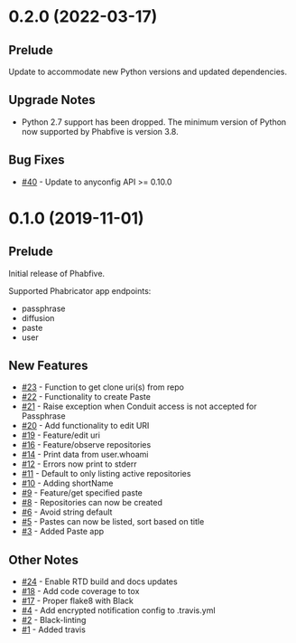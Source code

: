 # 0.2.0 (2022-03-17)

## Prelude

Update to accommodate new Python versions and updated dependencies.

## Upgrade Notes

* Python 2.7 support has been dropped. The minimum version of Python now supported by Phabfive is version 3.8.

## Bug Fixes

* [#40](https://github.com/dynamist/phabfive/pull/40) - Update to anyconfig API >= 0.10.0

# 0.1.0 (2019-11-01)

## Prelude

Initial release of Phabfive.

Supported Phabricator app endpoints:

 - passphrase
 - diffusion
 - paste
 - user

## New Features

* [#23](https://github.com/dynamist/phabfive/pull/23) - Function to get clone uri(s) from repo
* [#22](https://github.com/dynamist/phabfive/pull/22) - Functionality to create Paste
* [#21](https://github.com/dynamist/phabfive/pull/21) - Raise exception when Conduit access is not accepted for Passphrase
* [#20](https://github.com/dynamist/phabfive/pull/20) - Add functionality to edit URI
* [#19](https://github.com/dynamist/phabfive/pull/19) - Feature/edit uri
* [#16](https://github.com/dynamist/phabfive/pull/16) - Feature/observe repositories
* [#14](https://github.com/dynamist/phabfive/pull/14) - Print data from user.whoami
* [#12](https://github.com/dynamist/phabfive/pull/12) - Errors now print to stderr
* [#11](https://github.com/dynamist/phabfive/pull/11) - Default to only listing active repositories
* [#10](https://github.com/dynamist/phabfive/pull/10) - Adding shortName
* [#9](https://github.com/dynamist/phabfive/pull/9) - Feature/get specified paste
* [#8](https://github.com/dynamist/phabfive/pull/8) - Repositories can now be created
* [#6](https://github.com/dynamist/phabfive/pull/6) - Avoid string default
* [#5](https://github.com/dynamist/phabfive/pull/5) - Pastes can now be listed, sort based on title
* [#3](https://github.com/dynamist/phabfive/pull/3) - Added Paste app

## Other Notes

* [#24](https://github.com/dynamist/phabfive/pull/24) - Enable RTD build and docs updates
* [#18](https://github.com/dynamist/phabfive/pull/18) - Add code coverage to tox
* [#17](https://github.com/dynamist/phabfive/pull/17) - Proper flake8 with Black
* [#4](https://github.com/dynamist/phabfive/pull/4) - Add encrypted notification config to .travis.yml 
* [#2](https://github.com/dynamist/phabfive/pull/2) - Black-linting
* [#1](https://github.com/dynamist/phabfive/pull/1) - Added travis 
